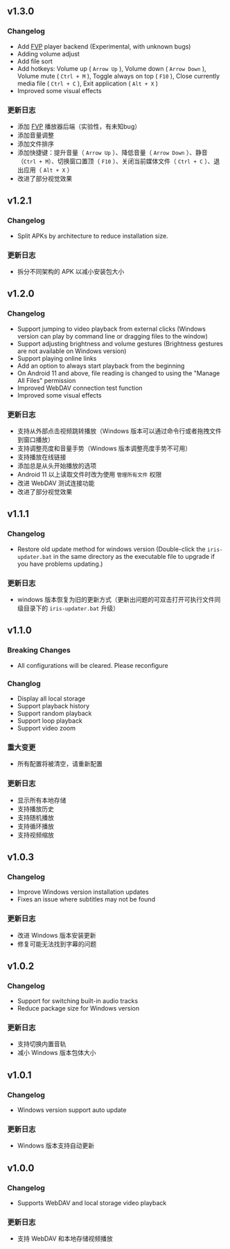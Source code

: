 ## v1.3.0

### Changelog

* Add [FVP](https://github.com/wang-bin/fvp) player backend (Experimental, with unknown bugs)
* Adding volume adjust
* Add file sort
* Add hotkeys: Volume up ( `Arrow Up` ), Volume down ( `Arrow Down` ), Volume mute ( `Ctrl + M` ), Toggle always on top ( `F10` ), Close currently media file ( `Ctrl + C` ), Exit application ( `Alt + X` )
* Improved some visual effects

### 更新日志
* 添加 [FVP](https://github.com/wang-bin/fvp) 播放器后端（实验性，有未知bug）
* 添加音量调整
* 添加文件排序
* 添加快捷键：提升音量（ `Arrow Up` ）、降低音量（ `Arrow Down` ）、静音（`Ctrl + M`）、切换窗口置顶（ `F10` ）、关闭当前媒体文件（ `Ctrl + C` ）、退出应用（ `Alt + X` ）
* 改进了部分视觉效果


## v1.2.1

### Changelog
* Split APKs by architecture to reduce installation size.

### 更新日志
* 拆分不同架构的 APK 以减小安装包大小


## v1.2.0

### Changelog
* Support jumping to video playback from external clicks (Windows version can play by command line or dragging files to the window)
* Support adjusting brightness and volume gestures (Brightness gestures are not available on Windows version)
* Support playing online links
* Add an option to always start playback from the beginning
* On Android 11 and above, file reading is changed to using the "Manage All Files" permission
* Improved WebDAV connection test function
* Improved some visual effects

### 更新日志
* 支持从外部点击视频跳转播放（Windows 版本可以通过命令行或者拖拽文件到窗口播放）
* 支持调整亮度和音量手势（Windows 版本调整亮度手势不可用）
* 支持播放在线链接
* 添加总是从头开始播放的选项
* Android 11 以上读取文件时改为使用 `管理所有文件` 权限
* 改进 WebDAV 测试连接功能
* 改进了部分视觉效果


## v1.1.1

### Changelog
* Restore old update method for windows version (Double-click the `iris-updater.bat` in the same directory as the executable file to upgrade if you have problems updating.)

### 更新日志
* windows 版本恢复为旧的更新方式（更新出问题的可双击打开可执行文件同级目录下的 `iris-updater.bat` 升级）


## v1.1.0

### Breaking Changes
* All configurations will be cleared. Please reconfigure

### Changlog
* Display all local storage
* Support playback history
* Support random playback
* Support loop playback
* Support video zoom

### 重大变更
* 所有配置将被清空，请重新配置

### 更新日志
* 显示所有本地存储
* 支持播放历史
* 支持随机播放
* 支持循环播放
* 支持视频缩放


## v1.0.3
### Changelog
* Improve Windows version installation updates
* Fixes an issue where subtitles may not be found

### 更新日志
* 改进 Windows 版本安装更新
* 修复可能无法找到字幕的问题


## v1.0.2
### Changelog
* Support for switching built-in audio tracks
* Reduce package size for Windows version

### 更新日志
* 支持切换内置音轨
* 减小 Windows 版本包体大小


## v1.0.1
### Changelog
* Windows version support auto update

### 更新日志
* Windows 版本支持自动更新


## v1.0.0
### Changelog
* Supports WebDAV and local storage video playback

### 更新日志
* 支持 WebDAV 和本地存储视频播放

